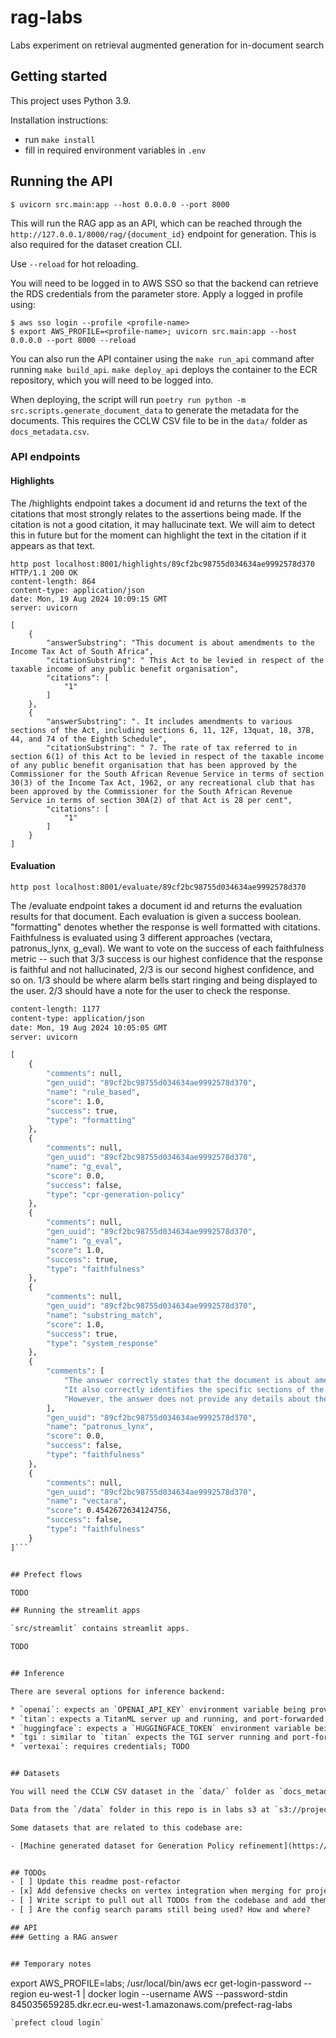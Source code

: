# rag-labs

Labs experiment on retrieval augmented generation for in-document search

## Getting started

This project uses Python 3.9.

Installation instructions:

* run `make install`
* fill in required environment variables in `.env`

## Running the API

```
$ uvicorn src.main:app --host 0.0.0.0 --port 8000
```

This will run the RAG app as an API, which can be reached through the `http://127.0.0.1/8000/rag/{document_id}` endpoint for generation. This is also required for the dataset creation CLI.

Use `--reload` for hot reloading. 

You will need to be logged in to AWS SSO so that the backend can retrieve the RDS credentials from the parameter store. Apply a logged in profile using:

```
$ aws sso login --profile <profile-name>
$ export AWS_PROFILE=<profile-name>; uvicorn src.main:app --host 0.0.0.0 --port 8000 --reload
```

You can also run the API container using the `make run_api` command after running `make build_api`. `make deploy_api` deploys the container to the ECR repository, which you will need to be logged into. 

When deploying, the script will run `poetry run python -m src.scripts.generate_document_data` to generate the metadata for the documents. This requires the CCLW CSV file to be in the `data/` folder as `docs_metadata.csv`. 

### API endpoints

#### Highlights 
The /highlights endpoint takes a document id and returns the text of the citations that most strongly relates to the assertions being made. If the citation is not a good citation, it may hallucinate text. We will aim to detect this in future but for the moment can highlight the text in the citation if it appears as that text. 

```
http post localhost:8001/highlights/89cf2bc98755d034634ae9992578d370
HTTP/1.1 200 OK
content-length: 864
content-type: application/json
date: Mon, 19 Aug 2024 10:09:15 GMT
server: uvicorn

[
    {
        "answerSubstring": "This document is about amendments to the Income Tax Act of South Africa",
        "citationSubstring": " This Act to be levied in respect of the taxable income of any public benefit organisation",
        "citations": [
            "1"
        ]
    },
    {
        "answerSubstring": ". It includes amendments to various sections of the Act, including sections 6, 11, 12F, 13quat, 18, 37B, 44, and 74 of the Eighth Schedule",
        "citationSubstring": " 7. The rate of tax referred to in section 6(1) of this Act to be levied in respect of the taxable income of any public benefit organisation that has been approved by the Commissioner for the South African Revenue Service in terms of section 30(3) of the Income Tax Act, 1962, or any recreational club that has been approved by the Commissioner for the South African Revenue Service in terms of section 30A(2) of that Act is 28 per cent",
        "citations": [
            "1"
        ]
    }
]
```

#### Evaluation
`http post localhost:8001/evaluate/89cf2bc98755d034634ae9992578d370`

The /evaluate endpoint takes a document id and returns the evaluation results for that document. Each evaluation is given a success boolean. "formatting" denotes whether the response is well formatted with citations. Faithfulness is evaluated using 3 different approaches (vectara, patronus_lynx, g_eval). We want to vote on the success of each faithfulness metric -- such that 3/3 success is our highest confidence that the response is faithful and not hallucinated, 2/3 is our second highest confidence, and so on. 1/3 should be where alarm bells start ringing and being displayed to the user. 2/3 should have a note for the user to check the response. 

```HTTP/1.1 200 OK
content-length: 1177
content-type: application/json
date: Mon, 19 Aug 2024 10:05:05 GMT
server: uvicorn

[
    {
        "comments": null,
        "gen_uuid": "89cf2bc98755d034634ae9992578d370",
        "name": "rule_based",
        "score": 1.0,
        "success": true,
        "type": "formatting"
    },
    {
        "comments": null,
        "gen_uuid": "89cf2bc98755d034634ae9992578d370",
        "name": "g_eval",
        "score": 0.0,
        "success": false,
        "type": "cpr-generation-policy"
    },
    {
        "comments": null,
        "gen_uuid": "89cf2bc98755d034634ae9992578d370",
        "name": "g_eval",
        "score": 1.0,
        "success": true,
        "type": "faithfulness"
    },
    {
        "comments": null,
        "gen_uuid": "89cf2bc98755d034634ae9992578d370",
        "name": "substring_match",
        "score": 1.0,
        "success": true,
        "type": "system_response"
    },
    {
        "comments": [
            "The answer correctly states that the document is about amendments to the Income Tax Act of South Africa.",
            "It also correctly identifies the specific sections of the Act that are being amended.",
            "However, the answer does not provide any details about the nature of the amendments, which is an important aspect of understanding what the document is about."
        ],
        "gen_uuid": "89cf2bc98755d034634ae9992578d370",
        "name": "patronus_lynx",
        "score": 0.0,
        "success": false,
        "type": "faithfulness"
    },
    {
        "comments": null,
        "gen_uuid": "89cf2bc98755d034634ae9992578d370",
        "name": "vectara",
        "score": 0.4542672634124756,
        "success": false,
        "type": "faithfulness"
    }
]```


## Prefect flows

TODO

## Running the streamlit apps

`src/streamlit` contains streamlit apps.

TODO


## Inference 

There are several options for inference backend:

* `openai`: expects an `OPENAI_API_KEY` environment variable being provided
* `titan`: expects a TitanML server up and running, and port-forwarded to the local machine (by default on `127.0.0.1:3000`)
* `huggingface`: expects a `HUGGINGFACE_TOKEN` environment variable being set. Furthermore setting the `HUGGINGFACE_MODEL` variable can change the model used for serving (by default `mistralai/Mistral-7B-Instruct-v0.2`)
* `tgi`: similar to `titan` expects the TGI server running and port-forwarded to the local machine
* `vertexai`: requires credentials; TODO 


## Datasets

You will need the CCLW CSV dataset in the `data/` folder as `docs_metadata.csv`. 

Data from the `/data` folder in this repo is in labs s3 at `s3://project-rag`.

Some datasets that are related to this codebase are:

- [Machine generated dataset for Generation Policy refinement](https://huggingface.co/datasets/ClimatePolicyRadar/rag-machine-generated-dataset-mvp)


## TODOs
- [ ] Update this readme post-refactor 
- [x] Add defensive checks on vertex integration when merging for project_id and endpoint_id if they're not provided 
- [ ] Write script to pull out all TODOs from the codebase and add them to this readme
- [ ] Are the config search params still being used? How and where? 

## API
### Getting a RAG answer


## Temporary notes

```
export AWS_PROFILE=labs; /usr/local/bin/aws ecr get-login-password --region eu-west-1 | docker login --username AWS --password-stdin 845035659285.dkr.ecr.eu-west-1.amazonaws.com/prefect-rag-labs
```
`prefect cloud login`